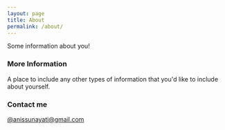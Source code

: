 ```yaml
---
layout: page
title: About
permalink: /about/
---
```


Some information about you!

### More Information

A place to include any other types of information that you'd like to include about yourself.

### Contact me

[@anissunayati@gmail.com](mailto:anissunaryati@gmail.com)
